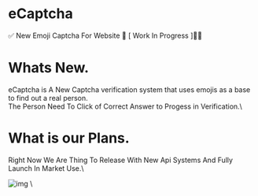 # eCaptcha
✅ New Emoji Captcha For Website 🥳 [ Work In Progress ]👷‍♂️

# Whats New.
eCaptcha is A New Captcha verification system that uses emojis as a base to find out a real person.\
The Person Need To Click of Correct Answer to Progess in Verification.\

# What is our Plans.
Right Now We Are Thing To Release With New Api Systems And Fully Launch In Market Use.\

![img](https://cdn.discordapp.com/attachments/881041463834714122/882865855795458098/unknown.png) \
